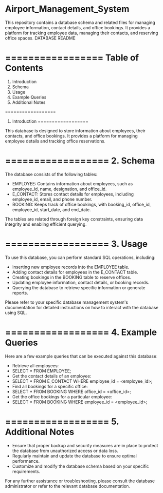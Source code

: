 # Airport_Management_System
This repository contains a database schema and related files for managing employee information, contact details, and office bookings. It provides a platform for tracking employee data, managing their contacts, and reserving office spaces.
DATABASE README

=================
Table of Contents
=================

1. Introduction
2. Schema
3. Usage
4. Example Queries
5. Additional Notes

==================
1. Introduction
==================

This database is designed to store information about employees, their contacts, and office bookings. It provides a platform for managing employee details and tracking office reservations.

==================
2. Schema
==================

The database consists of the following tables:

- EMPLOYEE: Contains information about employees, such as employee_id, name, designation, and office_id.
- E_CONTACT: Stores contact details for employees, including employee_id, email, and phone number.
- BOOKING: Keeps track of office bookings, with booking_id, office_id, employee_id, start_date, and end_date.

The tables are related through foreign key constraints, ensuring data integrity and enabling efficient querying.

==================
3. Usage
==================

To use this database, you can perform standard SQL operations, including:

- Inserting new employee records into the EMPLOYEE table.
- Adding contact details for employees in the E_CONTACT table.
- Creating bookings in the BOOKING table to reserve offices.
- Updating employee information, contact details, or booking records.
- Querying the database to retrieve specific information or generate reports.

Please refer to your specific database management system's documentation for detailed instructions on how to interact with the database using SQL.

==================
4. Example Queries
==================

Here are a few example queries that can be executed against this database:

- Retrieve all employees:
- SELECT * FROM EMPLOYEE;
- Get the contact details of an employee:
- SELECT * FROM E_CONTACT WHERE employee_id = <employee_id>;
- Find all bookings for a specific office:
- SELECT * FROM BOOKING WHERE office_id = <office_id>;
- Get the office bookings for a particular employee:
- SELECT * FROM BOOKING WHERE employee_id = <employee_id>;

==================
5. Additional Notes
==================

- Ensure that proper backup and security measures are in place to protect the database from unauthorized access or data loss.
- Regularly maintain and update the database to ensure optimal performance.
- Customize and modify the database schema based on your specific requirements.

For any further assistance or troubleshooting, please consult the database administrator or refer to the relevant database documentation.

